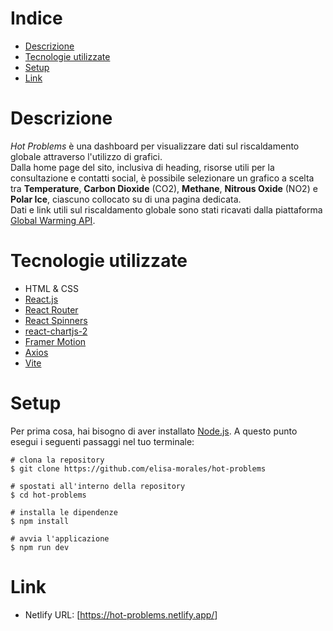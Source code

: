 # Indice
* <a href="https://github.com/elisa-morales/hot-problems#descrizione">Descrizione</a>
* <a href="https://github.com/elisa-morales/hot-problems#tecnologie-utilizzate">Tecnologie utilizzate</a>
* <a href="https://github.com/elisa-morales/hot-problems#setup">Setup</a>
* <a href="https://github.com/elisa-morales/hot-problems#link">Link</a>

# Descrizione

<i>Hot Problems</i> è una dashboard per visualizzare dati sul riscaldamento globale attraverso l'utilizzo di grafici.
<br>Dalla home page del sito, inclusiva di heading, risorse utili per la consultazione e contatti social, è possibile selezionare un grafico a scelta tra <b>Temperature</b>, <b>Carbon Dioxide</b> (CO2), <b>Methane</b>, <b>Nitrous Oxide</b> (NO2) e <b>Polar Ice</b>, ciascuno collocato su di una pagina dedicata. 
<br>Dati e link utili sul riscaldamento globale sono stati ricavati dalla piattaforma <a href="https://global-warming.org/" target="_blank">Global Warming API</a>.  

# Tecnologie utilizzate

* HTML & CSS
* [React.js](https://react.dev/)
* [React Router](https://reactrouter.com/en/main)
* [React Spinners](https://www.npmjs.com/package/react-spinners)
* [react-chartjs-2](https://www.npmjs.com/package/react-chartjs-2)
* [Framer Motion](https://www.framer.com/motion/)
* [Axios](https://axios-http.com/)
* [Vite](https://vitejs.dev/)

# Setup

Per prima cosa, hai bisogno di aver installato [Node.js](https://nodejs.org/it/download). A questo punto esegui i seguenti passaggi nel tuo terminale:

```
# clona la repository 
$ git clone https://github.com/elisa-morales/hot-problems

# spostati all'interno della repository
$ cd hot-problems

# installa le dipendenze
$ npm install

# avvia l'applicazione
$ npm run dev
```

# Link

* Netlify URL: [<a href="https://hot-problems.netlify.app/" target="_blank">https://hot-problems.netlify.app/</a>]
 
